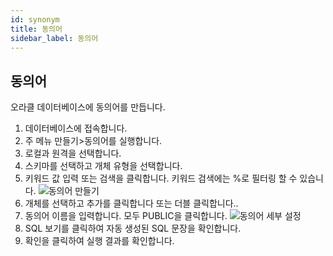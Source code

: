 ```yaml
---
id: synonym
title: 동의어
sidebar_label: 동의어
---
```


## 동의어

오라클 데이터베이스에 동의어를 만듭니다.

1. 데이터베이스에 접속합니다.
2. 주 메뉴 만들기>동의어를 실행합니다.
3. 로컬과 원격을 선택합니다.
4. 스키마를 선택하고 개체 유형을 선택합니다.
5. 키워드 값 입력 또는 검색을 클릭합니다. 키워드 검색에는 %로 필터링 할 수 있습니다.
![동의어 만들기](https://s3.ap-northeast-2.amazonaws.com/sqlgate-manual-content/434978EED34A0E5217579CD87DAEFC9C.jpg)
6. 개체를 선택하고 추가를 클릭합니다 또는 더블 클릭합니다..
7. 동의어 이름을 입력합니다. 모두 PUBLIC을 클릭합니다.
![동의어 세부 설정](https://s3.ap-northeast-2.amazonaws.com/sqlgate-manual-content/0ED4CCBC377CE445D3803AFB893F8CF8.jpg)
8. SQL 보기를 클릭하여 자동 생성된 SQL 문장을 확인합니다.
9. 확인을 클릭하여 실행 결과를 확인합니다.


